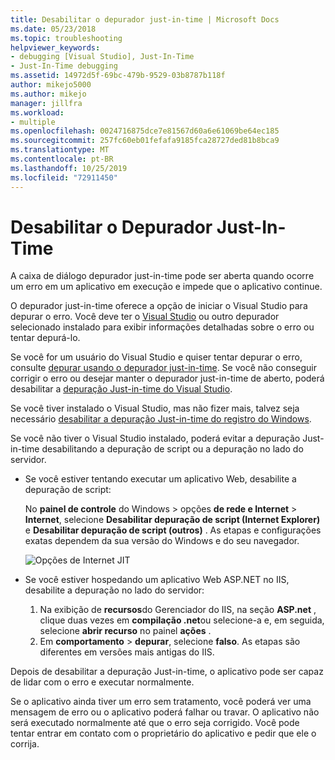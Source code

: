 ```yaml
---
title: Desabilitar o depurador just-in-time | Microsoft Docs
ms.date: 05/23/2018
ms.topic: troubleshooting
helpviewer_keywords:
- debugging [Visual Studio], Just-In-Time
- Just-In-Time debugging
ms.assetid: 14972d5f-69bc-479b-9529-03b8787b118f
author: mikejo5000
ms.author: mikejo
manager: jillfra
ms.workload:
- multiple
ms.openlocfilehash: 0024716875dce7e81567d60a6e61069be64ec185
ms.sourcegitcommit: 257fc60eb01fefafa9185fca28727ded81b8bca9
ms.translationtype: MT
ms.contentlocale: pt-BR
ms.lasthandoff: 10/25/2019
ms.locfileid: "72911450"
---
```

# <a name="disable-the-just-in-time-debugger"></a>Desabilitar o Depurador Just-In-Time

A caixa de diálogo depurador just-in-time pode ser aberta quando ocorre um erro em um aplicativo em execução e impede que o aplicativo continue.

O depurador just-in-time oferece a opção de iniciar o Visual Studio para depurar o erro. Você deve ter o [Visual Studio](https://visualstudio.microsoft.com/) ou outro depurador selecionado instalado para exibir informações detalhadas sobre o erro ou tentar depurá-lo.

Se você for um usuário do Visual Studio e quiser tentar depurar o erro, consulte [depurar usando o depurador just-in-time](../debugger/debug-using-the-just-in-time-debugger.md). Se você não conseguir corrigir o erro ou desejar manter o depurador just-in-time de aberto, poderá desabilitar a [depuração Just-in-time do Visual Studio](debug-using-the-just-in-time-debugger.md#BKMK_Enabling).

Se você tiver instalado o Visual Studio, mas não fizer mais, talvez seja necessário [desabilitar a depuração Just-in-time do registro do Windows](debug-using-the-just-in-time-debugger.md#disable-just-in-time-debugging-from-the-windows-registry).

Se você não tiver o Visual Studio instalado, poderá evitar a depuração Just-in-time desabilitando a depuração de script ou a depuração no lado do servidor.

- Se você estiver tentando executar um aplicativo Web, desabilite a depuração de script:

  No **painel de controle** do Windows > opções **de rede e Internet** > **Internet**, selecione **Desabilitar depuração de script (Internet Explorer)** e **Desabilitar depuração de script (outros)** . As etapas e configurações exatas dependem da sua versão do Windows e do seu navegador.

  ![Opções de Internet JIT](../debugger/media/jitinternetoptions.png "Opções de Internet JIT")

- Se você estiver hospedando um aplicativo Web ASP.NET no IIS, desabilite a depuração no lado do servidor:

  1. Na exibição de **recursos**do Gerenciador do IIS, na seção **ASP.net** , clique duas vezes em **compilação .net**ou selecione-a e, em seguida, selecione **abrir recurso** no painel **ações** .
  1. Em **comportamento** > **depurar**, selecione **falso**. As etapas são diferentes em versões mais antigas do IIS.

Depois de desabilitar a depuração Just-in-time, o aplicativo pode ser capaz de lidar com o erro e executar normalmente.

Se o aplicativo ainda tiver um erro sem tratamento, você poderá ver uma mensagem de erro ou o aplicativo poderá falhar ou travar. O aplicativo não será executado normalmente até que o erro seja corrigido. Você pode tentar entrar em contato com o proprietário do aplicativo e pedir que ele o corrija.
